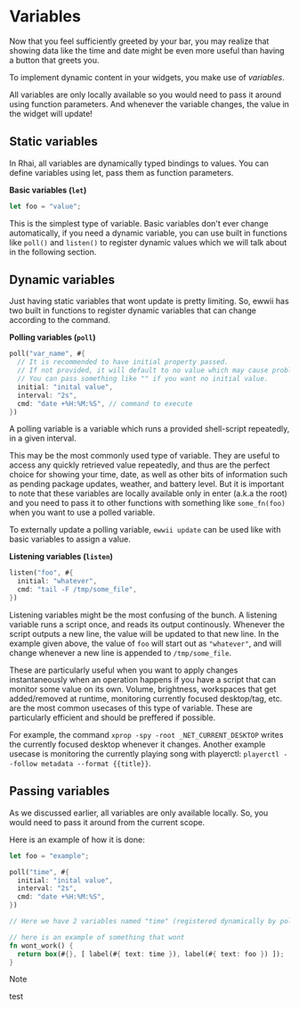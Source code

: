 # Variables

Now that you feel sufficiently greeted by your bar, you may realize that showing data like the time and date might be even more useful than having a button that greets you.

To implement dynamic content in your widgets, you make use of _variables_.

All variables are only locally available so you would need to pass it around using function parameters. And whenever the variable changes, the value in the widget will update!

## Static variables

In Rhai, all variables are dynamically typed bindings to values. You can define variables using let, pass them as function parameters.

**Basic variables (`let`)**

```rust
let foo = "value";
```

This is the simplest type of variable.
Basic variables don't ever change automatically, if you need a dynamic variable, you can use built in functions like `poll()` and `listen()` to register dynamic values which we will talk about in the following section.

## Dynamic variables

Just having static variables that wont update is pretty limiting. So, ewwii has two built in functions to register dynamic variables that can change according to the command.

**Polling variables (`poll`)**

```rust
poll("var_name", #{
  // It is recommended to have initial property passed.
  // If not provided, it will default to no value which may cause problems when used.
  // You can pass something like "" if you want no initial value.
  initial: "inital value",
  interval: "2s",
  cmd: "date +%H:%M:%S", // command to execute
})
```

A polling variable is a variable which runs a provided shell-script repeatedly, in a given interval.

This may be the most commonly used type of variable.
They are useful to access any quickly retrieved value repeatedly,
and thus are the perfect choice for showing your time, date, as well as other bits of information such as pending package updates, weather, and battery level.
But it is important to note that these variables are locally available only in enter (a.k.a the root) and you need to pass it to other functions with something like `some_fn(foo)` when you want to use a polled variable.

<!-- You can also specify an initial-value. This should prevent ewwii from waiting for the result of a given command during startup, thus
making the startup time faster. -->

To externally update a polling variable, `ewwii update` can be used like with basic variables to assign a value.

**Listening variables (`listen`)**

```rust
listen("foo", #{
  initial: "whatever",
  cmd: "tail -F /tmp/some_file",
})
```

Listening variables might be the most confusing of the bunch.
A listening variable runs a script once, and reads its output continously.
Whenever the script outputs a new line, the value will be updated to that new line.
In the example given above, the value of `foo` will start out as `"whatever"`, and will change whenever a new line is appended to `/tmp/some_file`.

These are particularly useful when you want to apply changes instantaneously when an operation happens if you have a script
that can monitor some value on its own. Volume, brightness, workspaces that get added/removed at runtime,
monitoring currently focused desktop/tag, etc. are the most common usecases of this type of variable.
These are particularly efficient and should be preffered if possible.

For example, the command `xprop -spy -root _NET_CURRENT_DESKTOP` writes the currently focused desktop whenever it changes.
Another example usecase is monitoring the currently playing song with playerctl: `playerctl --follow metadata --format {{title}}`.

<!--
**Built-in "magic" variables**

In addition to defining your own variables, ewwii provides some values for you to use out of the box.
These include values such as your CPU and RAM usage.
These mostly contain their data as JSON, which you can then get using the [json access syntax](expression_language.md).
All available magic variables are listed [here](magic-vars.md). -->

## Passing variables

As we discussed earlier, all variables are only available locally. So, you would need to pass it around from the current scope.

Here is an example of how it is done:

```rust
let foo = "example";

poll("time", #{
  initial: "inital value",
  interval: "2s",
  cmd: "date +%H:%M:%S",
})

// Here we have 2 variables named "time" (registered dynamically by poll) and foo (a static variable)

// here is an example of something that wont
fn wont_work() {
  return box(#{}, [ label(#{ text: time }), label(#{ text: foo }) ]);
}
```

> [!NOTE]
> test
